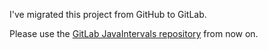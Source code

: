 I've migrated this project from GitHub to GitLab.

Please use the [GitLab JavaIntervals repository](https://gitlab.com/Bobulous/JavaIntervals) from now on.
